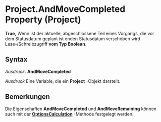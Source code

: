 
# Project.AndMoveCompleted Property (Project)

 **True,** Wenn ist der aktuelle, abgeschlossene Teil eines Vorgangs, die vor dem Statusdatum geplant ist enden Statusdatum verschoben wird. Lese-/Schreibzugriff **vom Typ Boolean**.


## Syntax

 _Ausdruck_. **AndMoveCompleted**

 _Ausdruck_ Eine Variable, die ein **Project** -Objekt darstellt.


## Bemerkungen

Die Eigenschaften  **AndMoveCompleted** und **AndMoveRemaining** können auch mit der **[OptionsCalculation](608d5bd2-eb6b-0e3c-789a-c376ee55816d.md)** -Methode festgelegt werden.

